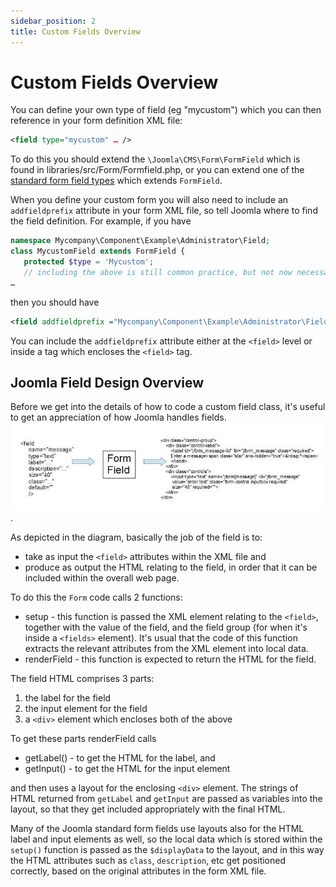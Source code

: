 ```yaml
---
sidebar_position: 2
title: Custom Fields Overview
---
```

# Custom Fields Overview
You can define your own type of field (eg "mycustom") which you can then reference in your form definition XML file:
```xml
<field type="mycustom" … />
```
To do this you should extend the `\Joomla\CMS\Form\FormField` which is found in libraries/src/Form/Formfield.php, or you can extend one of the [standard form field types](https://docs.joomla.org/Standard_form_field_types) which extends `FormField`. 

When you define your custom form you will also need to include an `addfieldprefix` attribute in your form XML file, so tell Joomla where to find the field definition. For example, if you have
```php
namespace Mycompany\Component\Example\Administrator\Field;
class MycustomField extends FormField {
   protected $type = 'Mycustom';   
   // including the above is still common practice, but not now necessary with namespaced classes
…
```
then you should have
```xml
<field addfieldprefix ="Mycompany\Component\Example\Administrator\Field" type="mycustom" … />
```
You can include the `addfieldprefix` attribute either at the `<field>` level or inside a tag which encloses the `<field>` tag.

## Joomla Field Design Overview
Before we get into the details of how to code a custom field class, it's useful to get an appreciation of how Joomla handles fields. 
![Joomla Form Fields](_assets/formfield.jpg "Joomla Form Field").

As depicted in the diagram, basically the job of the field is to:

- take as input the `<field>` attributes within the XML file and
- produce as output the HTML relating to the field, in order that it can be included within the overall web page.

To do this the `Form` code calls 2 functions:

- setup - this function is passed the XML element relating to the `<field>`, together with the value of the field, and the field group (for when it's inside a `<fields>` element). It's usual that the code of this function extracts the relevant attributes from the XML element into local data.
- renderField - this function is expected to return the HTML for the field.

The field HTML comprises 3 parts:
1. the label for the field
2. the input element for the field
3. a `<div>` element which encloses both of the above

To get these parts renderField calls 
- getLabel() - to get the HTML for the label, and 
- getInput() - to get the HTML for the input element

and then uses a layout for the enclosing `<div>` element. The strings of HTML returned from `getLabel` and `getInput` are passed as variables into the layout, so that they get included appropriately with the final HTML. 

Many of the Joomla standard form fields use layouts also for the HTML label and input elements as well, so the local data which is stored within the `setup()` function is passed as the `$displayData` to the layout, and in this way the HTML attributes such as `class`, `description`, etc get positioned correctly, based on the original attributes in the form XML file. 
